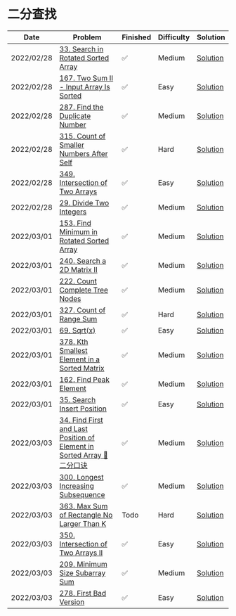 # 二分查找
| Date       | Problem                                                                                                                                                      | Finished | Difficulty | Solution                                  |
|------------|--------------------------------------------------------------------------------------------------------------------------------------------------------------|----------|------------|-------------------------------------------|
| 2022/02/28 | [33. Search in Rotated Sorted Array](https://leetcode.com/problems/search-in-rotated-sorted-array/)                                                          | ✅        | Medium     | [Solution](./src/bs/Search.java)          |
| 2022/02/28 | [167. Two Sum II - Input Array Is Sorted](https://leetcode.com/problems/two-sum-ii-input-array-is-sorted/)                                                   | ✅        | Easy       | [Solution](./src/bs/TwoSum.java)          |
| 2022/02/28 | [287. Find the Duplicate Number](https://leetcode.com/problems/find-the-duplicate-number/)                                                                   | ✅        | Medium     | [Solution](./src/bs/FindDuplicate.java)   |
| 2022/02/28 | [315. Count of Smaller Numbers After Self](https://leetcode.com/problems/count-of-smaller-numbers-after-self/)                                               | ✅        | Hard       | [Solution](./src/bs/CountSmaller.java)    |
| 2022/02/28 | [349. Intersection of Two Arrays](https://leetcode.com/problems/intersection-of-two-arrays/)                                                                 | ✅        | Easy       | [Solution](./src/bs/Intersection.java)    |
| 2022/02/28 | [29. Divide Two Integers](https://leetcode.com/problems/divide-two-integers/)                                                                                | ✅        | Medium     | [Solution](./src/bs/Divide.java)          |
| 2022/03/01 | [153. Find Minimum in Rotated Sorted Array](https://leetcode.com/problems/find-minimum-in-rotated-sorted-array/)                                             | ✅        | Medium     | [Solution](./src/bs/FindMin.java)         |
| 2022/03/01 | [240. Search a 2D Matrix II](https://leetcode.com/problems/search-a-2d-matrix-ii/)                                                                           | ✅        | Medium     | [Solution](./src/bs/SearchMatrix.java)    |
| 2022/03/01 | [222. Count Complete Tree Nodes](https://leetcode.com/problems/count-complete-tree-nodes/)                                                                   | ✅        | Medium     | [Solution](./src/bs/CountNodes.java)      |
| 2022/03/01 | [327. Count of Range Sum](https://leetcode.com/problems/count-of-range-sum/)                                                                                 | ✅        | Hard       | [Solution](./src/bs/CountRangeSum.java)   |
| 2022/03/01 | [69. Sqrt(x)](https://leetcode.com/problems/sqrtx/)                                                                                                          | ✅        | Easy       | [Solution](./src/bs/MySqrt.java)          |
| 2022/03/01 | [378. Kth Smallest Element in a Sorted Matrix](https://leetcode.com/problems/kth-smallest-element-in-a-sorted-matrix/)                                       | ✅        | Medium     | [Solution](./src/bs/KthSmallest.java)     |
| 2022/03/01 | [162. Find Peak Element](https://leetcode.com/problems/find-peak-element/)                                                                                   | ✅        | Medium     | [Solution](./src/bs/FindPeakElement.java) |
| 2022/03/01 | [35. Search Insert Position](https://leetcode.com/problems/search-insert-position/)                                                                          | ✅        | Easy       | [Solution](./src/bs/SearchInsert.java)    |
| 2022/03/03 | [34. Find First and Last Position of Element in Sorted Array 🐶二分口诀](https://leetcode.com/problems/find-first-and-last-position-of-element-in-sorted-array/) | ✅        | Medium     | [Solution](./src/bs/SearchRange.java)     |
| 2022/03/03 | [300. Longest Increasing Subsequence](https://leetcode.com/problems/longest-increasing-subsequence/)                                                         | ✅        | Medium     | [Solution](./src/bs/LengthOfLIS.java)     |
| 2022/03/03 | [363. Max Sum of Rectangle No Larger Than K](https://leetcode.com/problems/max-sum-of-rectangle-no-larger-than-k/)                                           | Todo     | Hard       | [Solution](./src/bs/MaxSumSubmatrix.java) |
| 2022/03/03 | [350. Intersection of Two Arrays II](https://leetcode.com/problems/intersection-of-two-arrays-ii/)                                                           | ✅        | Easy       | [Solution](./src/bs/Intersect.java)       |
| 2022/03/03 | [209. Minimum Size Subarray Sum](https://leetcode.com/problems/minimum-size-subarray-sum/)                                                                   | ✅        | Medium     | [Solution](./src/bs/MinSubArrayLen.java)  |
| 2022/03/03 | [278. First Bad Version](https://leetcode.com/problems/first-bad-version/)                                                                                   | ✅        | Easy       | [Solution](./src/bs/FirstBadVersion.java) |

